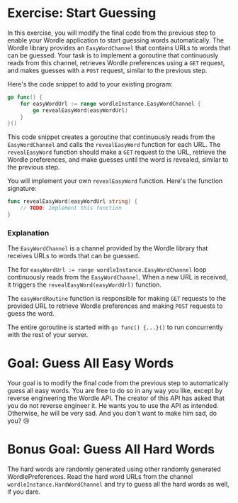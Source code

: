 # Exercise: Start Guessing

In this exercise, you will modify the final code from the previous step to enable your Wordle application to start guessing words automatically. The Wordle library provides an `EasyWordChannel` that contains URLs to words that can be guessed. Your task is to implement a goroutine that continuously reads from this channel, retrieves Wordle preferences using a `GET` request, and makes guesses with a `POST` request, similar to the previous step.

Here's the code snippet to add to your existing program:

```go
go func() {
    for easyWordUrl := range wordleInstance.EasyWordChannel {
        go revealEasyWord(easyWordUrl)
    }
}()
```

This code snippet creates a goroutine that continuously reads from the `EasyWordChannel` and calls the `revealEasyWord` function for each URL. The `revealEasyWord` function should
make a `GET` request to the URL, retrieve the Wordle preferences, and make guesses until the word is revealed, similar to the previous step.

You will implement your own `revealEasyWord` function. Here's the function signature:

```go
func revealEasyWord(easyWordUrl string) {
    // TODO: Implement this function
}
```

### Explanation
The `EasyWordChannel` is a channel provided by the Wordle library that receives URLs to words that can be guessed.

The for `easyWordUrl := range wordleInstance.EasyWordChannel` loop continuously reads from the `EasyWordChannel`. When a new URL is received, it triggers the `revealEasyWord(easyWordUrl)` function.

The `easyWordRoutine` function is responsible for making `GET` requests to the provided URL to retrieve Wordle preferences and making `POST` requests to guess the word.

The entire goroutine is started with `go func() {...}()` to run concurrently with the rest of your server.

# Goal: Guess All Easy Words

Your goal is to modify the final code from the previous step to automatically guess all easy words. You are free to do so in any way you like, except by reverse engineering the Wordle API. The creator of this API has asked that you do not reverse engineer it. He wants you to use the API as intended. Otherwise, he will be very sad. And you don't want to make him sad, do you? 😢

# Bonus Goal: Guess All Hard Words

The hard words are randomly generated using other randomly generated WordlePreferences. Read the hard word URLs from the channel `wordleInstance.HardWordChannel` and try to guess all the hard words as well, if you dare.
